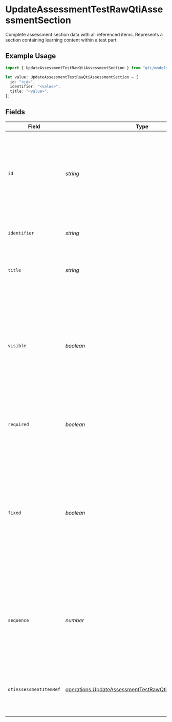 # UpdateAssessmentTestRawQtiAssessmentSection

Complete assessment section data with all referenced items. Represents a section containing learning content within a test part.

## Example Usage

```typescript
import { UpdateAssessmentTestRawQtiAssessmentSection } from "qti/models/operations";

let value: UpdateAssessmentTestRawQtiAssessmentSection = {
  id: "<id>",
  identifier: "<value>",
  title: "<value>",
};
```

## Fields

| Field                                                                                                                                                                                        | Type                                                                                                                                                                                         | Required                                                                                                                                                                                     | Description                                                                                                                                                                                  |
| -------------------------------------------------------------------------------------------------------------------------------------------------------------------------------------------- | -------------------------------------------------------------------------------------------------------------------------------------------------------------------------------------------- | -------------------------------------------------------------------------------------------------------------------------------------------------------------------------------------------- | -------------------------------------------------------------------------------------------------------------------------------------------------------------------------------------------- |
| `id`                                                                                                                                                                                         | *string*                                                                                                                                                                                     | :heavy_check_mark:                                                                                                                                                                           | MongoDB document ID generated by the database when a new entity is added to a collection on the service provider.                                                                            |
| `identifier`                                                                                                                                                                                 | *string*                                                                                                                                                                                     | :heavy_check_mark:                                                                                                                                                                           | Unique identifier for the entity on the service provider.                                                                                                                                    |
| `title`                                                                                                                                                                                      | *string*                                                                                                                                                                                     | :heavy_check_mark:                                                                                                                                                                           | Human-readable title of the entity on the service provider.                                                                                                                                  |
| `visible`                                                                                                                                                                                    | *boolean*                                                                                                                                                                                    | :heavy_minus_sign:                                                                                                                                                                           | Determines whether the assessment section is visible to candidates during test delivery. Sections are visible by default unless explicitly hidden for specific assessment conditions.        |
| `required`                                                                                                                                                                                   | *boolean*                                                                                                                                                                                    | :heavy_minus_sign:                                                                                                                                                                           | If a child element is required it must appear (at least once) in the selection.                                                                                                              |
| `fixed`                                                                                                                                                                                      | *boolean*                                                                                                                                                                                    | :heavy_minus_sign:                                                                                                                                                                           | If a child element is fixed it must never be shuffled. When used in combination with a selection rule fixed elements do not have their position fixed until after selection has taken place. |
| `sequence`                                                                                                                                                                                   | *number*                                                                                                                                                                                     | :heavy_minus_sign:                                                                                                                                                                           | Defines the sequential order of this item within its parent section. Must be a positive integer that determines presentation order to candidates.                                            |
| `qtiAssessmentItemRef`                                                                                                                                                                       | [operations.UpdateAssessmentTestRawQtiAssessmentItemRef](../../models/operations/updateassessmenttestrawqtiassessmentitemref.md)[]                                                           | :heavy_minus_sign:                                                                                                                                                                           | Collection of assessment items that are referenced within this section.                                                                                                                      |